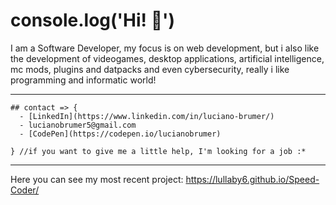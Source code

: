 # console.log('Hi! :wave:')

I am a Software Developer, my focus is on web development, but i also like the development of videogames, desktop applications, artificial intelligence, mc mods, plugins and datpacks and even cybersecurity, really i like programming and informatic world!

---
```
## contact => {
  - [LinkedIn](https://www.linkedin.com/in/luciano-brumer/)
  - lucianobrumer5@gmail.com
  - [CodePen](https://codepen.io/lucianobrumer)
  
} //if you want to give me a little help, I'm looking for a job :*
```
---
Here you can see my most recent project: https://lullaby6.github.io/Speed-Coder/
